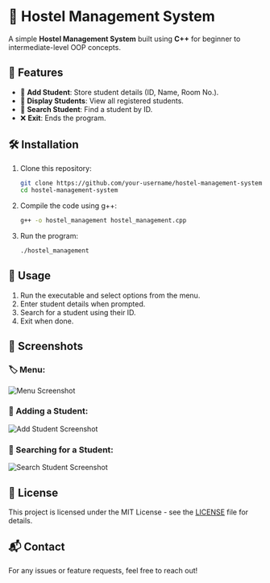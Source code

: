 # 🏨 Hostel Management System

A simple **Hostel Management System** built using **C++** for beginner to intermediate-level OOP concepts.

## 📌 Features
- 📝 **Add Student**: Store student details (ID, Name, Room No.).
- 📜 **Display Students**: View all registered students.
- 🔎 **Search Student**: Find a student by ID.
- ❌ **Exit**: Ends the program.

## 🛠️ Installation
1. Clone this repository:
   ```sh
   git clone https://github.com/your-username/hostel-management-system.git
   cd hostel-management-system
   ```
2. Compile the code using g++:
   ```sh
   g++ -o hostel_management hostel_management.cpp
   ```
3. Run the program:
   ```sh
   ./hostel_management
   ```

## 🚀 Usage
1. Run the executable and select options from the menu.
2. Enter student details when prompted.
3. Search for a student using their ID.
4. Exit when done.

## 📸 Screenshots
### 🏷️ Menu:
![Menu Screenshot](./screenshots/menu.png)

### 📝 Adding a Student:
![Add Student Screenshot](./screenshots/add_student.png)

### 🔎 Searching for a Student:
![Search Student Screenshot](./screenshots/search_student.png)

## 📜 License
This project is licensed under the MIT License - see the [LICENSE](LICENSE) file for details.

## 📬 Contact
For any issues or feature requests, feel free to reach out!
